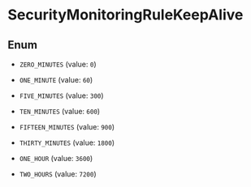 

# SecurityMonitoringRuleKeepAlive

## Enum


* `ZERO_MINUTES` (value: `0`)

* `ONE_MINUTE` (value: `60`)

* `FIVE_MINUTES` (value: `300`)

* `TEN_MINUTES` (value: `600`)

* `FIFTEEN_MINUTES` (value: `900`)

* `THIRTY_MINUTES` (value: `1800`)

* `ONE_HOUR` (value: `3600`)

* `TWO_HOURS` (value: `7200`)



